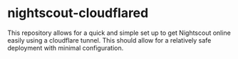 # nightscout-cloudflared
This repository allows for a quick and simple set up to get Nightscout
online easily using a cloudflare tunnel.  This should allow for a 
relatively safe deployment with minimal configuration.


